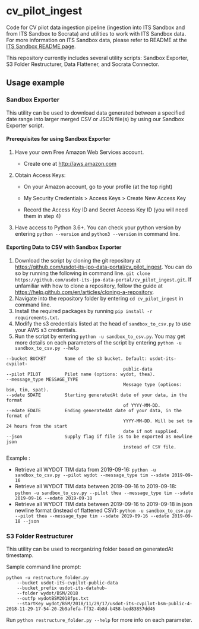 # cv_pilot_ingest
Code for CV pilot data ingestion pipeline (ingestion into ITS Sandbox and from ITS Sandbox to Socrata) and utilities to work with ITS Sandbox data. For more information on ITS Sandbox data, please refer to README at the [ITS Sandbox README page](https://github.com/usdot-its-jpo-data-portal/sandbox/tree/split-repo#exporting-data-to-csv-with-sandbox-exporter).

This repository currently includes several utility scripts: Sandbox Exporter, S3 Folder Restructurer, Data Flattener, and Socrata Connector.

## Usage example

### Sandbox Exporter

This utility can be used to download data generated between a specified date range into larger merged CSV or JSON file(s) by using our Sandbox Exporter script.

#### Prerequisites for using Sandbox Exporter

1) Have your own Free Amazon Web Services account.

	- Create one at http://aws.amazon.com

2) Obtain Access Keys:

	- On your Amazon account, go to your profile (at the top right)

	- My Security Credentials > Access Keys > Create New Access Key

	- Record the Access Key ID and Secret Access Key ID (you will need them in step 4)

3) Have access to Python 3.6+. You can check your python version by entering `python --version` and `python3 --version` in command line.

#### Exporting Data to CSV with Sandbox Exporter

1. Download the script by cloning the git repository at https://github.com/usdot-its-jpo-data-portal/cv_pilot_ingest. You can do so by running the following in command line.
`git clone https://github.com/usdot-its-jpo-data-portal/cv_pilot_ingest.git`. If unfamiliar with how to clone a repository, follow the guide at https://help.github.com/en/articles/cloning-a-repository.
2. Navigate into the repository folder by entering `cd cv_pilot_ingest` in command line.
3. Install the required packages by running `pip install -r requirements.txt`.
4. Modify the s3 credentials listed at the head of `sandbox_to_csv.py` to use your AWS s3 credentials.
5. Run the script by entering `python -u sandbox_to_csv.py`. You may get more details on each parameters of the script by entering `python -u sandbox_to_csv.py --help`
```
--bucket BUCKET       Name of the s3 bucket. Default: usdot-its-cvpilot-
											public-data
--pilot PILOT         Pilot name (options: wydot, thea).
--message_type MESSAGE_TYPE
											Message type (options: bsm, tim, spat).
--sdate SDATE         Starting generatedAt date of your data, in the format
											of YYYY-MM-DD.
--edate EDATE         Ending generatedAt date of your data, in the format of
											YYYY-MM-DD. Will be set to 24 hours from the start
											date if not supplied.
--json                Supply flag if file is to be exported as newline json
											instead of CSV file.
```
Example :
- Retrieve all WYDOT TIM data from 2019-09-16:
`python -u sandbox_to_csv.py --pilot wydot --message_type tim --sdate 2019-09-16`
- Retrieve all WYDOT TIM data between 2019-09-16 to 2019-09-18:
`python -u sandbox_to_csv.py --pilot thea --message_type tim --sdate 2019-09-16 --edate 2019-09-18`
- Retrieve all WYDOT TIM data between 2019-09-16 to 2019-09-18 in json newline format (instead of flattened CSV):
`python -u sandbox_to_csv.py --pilot thea --message_type tim --sdate 2019-09-16 --edate 2019-09-18 --json`

### S3 Folder Restructurer

This utility can be used to reorganizing folder based on generatedAt timestamp.

Sample command line prompt:
```
python -u restructure_folder.py
	--bucket usdot-its-cvpilot-public-data
	--bucket_prefix usdot-its-datahub-
	--folder wydot/BSM/2018
	--outfp wydotBSM2018fps.txt
	--startKey wydot/BSM/2018/11/29/17/usdot-its-cvpilot-bsm-public-4-2018-11-29-17-54-20-2b9afefa-ff32-4b8d-b458-bed83857dd46

```

Run `python restructure_folder.py --help` for more info on each parameter.
